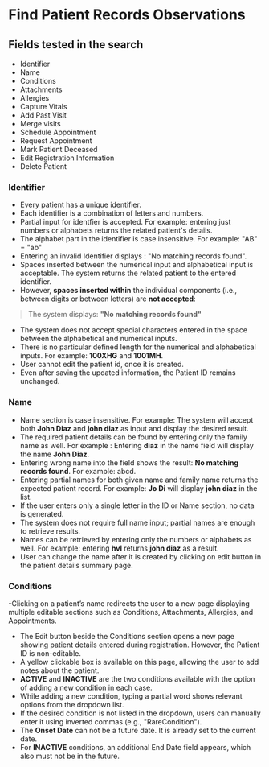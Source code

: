 # Find Patient Records Observations

## Fields tested in the search
- Identifier
- Name
- Conditions
- Attachments
- Allergies
- Capture Vitals
- Add Past Visit
- Merge visits
- Schedule Appointment
- Request Appointment
- Mark Patient Deceased
- Edit Registration Information
- Delete Patient

 ### Identifier
 - Every patient has a unique identifier.
 - Each identifier is a combination of letters and numbers.
 - Partial input for identfier is accepted. For example: entering just numbers or alphabets returns the related patient's details.
 - The alphabet part in the identifier is case insensitive. For example: "AB" = "ab"
 - Entering an invalid Identifier displays : "No matching records found".
 - Spaces inserted between the numerical input and alphabetical input is acceptable. The system returns the related patient to the entered identifier.
 - However, **spaces inserted within** the individual components (i.e., between digits or between letters) are **not accepted**:
  > The system displays: **"No matching records found"**
 - The system does not accept special characters entered in the space between the alphabetical and numerical inputs.
 - There is no particular defined length for the numerical and alphabetical inputs. For example: **100XHG** and **1001MH**.
 - User cannot edit the patient id, once it is created.
 - Even after saving the updated information, the Patient ID remains unchanged.

### Name
- Name section is case insensitive. For example: The system will accept both **John Diaz** and **john diaz** as input and display the desired result.
- The required patient details can be found by entering only the family name as well. For example : Entering **diaz** in the name field will display the name **John Diaz**.
- Entering wrong name into the field shows the result: **No matching records found**. For example: abcd.
- Entering partial names for both given name and family name returns the expected patient record. For example: **Jo Di** will display **john diaz** in the list.
- If the user enters only a single letter in the ID or Name section, no data is generated.
- The system does not require full name input; partial names are enough to retrieve results.
- Names can be retrieved by entering only the numbers or alphabets as well. For example: entering **hvl** returns **john diaz** as a result.
- User can change the name after it is created by clicking on edit button in the patient details summary page.

### Conditions
-Clicking on a patient’s name redirects the user to a new page displaying multiple editable sections such as Conditions, Attachments, Allergies, and Appointments.
- The Edit button beside the Conditions section opens a new page showing patient details entered during registration. However, the Patient ID is non-editable.
- A yellow clickable box is available on this page, allowing the user to add notes about the patient.
- **ACTIVE** and **INACTIVE** are the two conditions available with the option of adding a new condition in each case.
- While adding a new condition, typing a partial word shows relevant options from the dropdown list.
- If the desired condition is not listed in the dropdown, users can manually enter it using inverted commas (e.g., "RareCondition").
-  The **Onset Date** can not be a future date. It is already set to the current date.
-  For **INACTIVE** conditions, an additional End Date field appears, which also must not be in the future.
  
  

